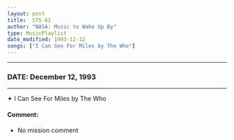 ```yaml
---
layout: post
title:  STS-61
author: "NASA: Music to Wake Up By"
type: MusicPlaylist
date_modified: 1993-12-12
songs: ["I Can See For Miles by The Who"]
---
```


----
### DATE: December 12, 1993
----
✦ I Can See For Miles by The Who

#### Comment:
* No mission comment



<br/>
<center>
	<a target="_blank"
	   href="https://twitter.com/intent/tweet?hashtags=Space,NASA,Playlist,NASAWakeupCalls,SpaceProgram&text={{ page.author}}, '{{ page.songs.first }}' {{ page.title }}, {{ page.date | date: '%B %d, %Y' }}. {{ site.url }}{{ page.url }}&via=nasawakeupcalls"><i class="fab fa-twitter" alt="Tweet this page" style="font-size: 1.3em;"></i></a>
	&nbsp; 	<i class="fas fa-user-astronaut" style="font-size: 1.5em;"></i> &nbsp;
    <a type="amzn" search="'I Can See For Miles by The Who'" category="popular music">
    <i class="fab fa-amazon" style="font-size: 1.3em;"></i></a>
</center>
